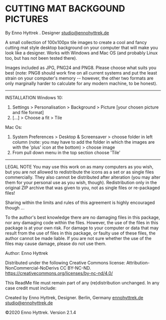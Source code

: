 # CUTTING MAT BACKGOUND PICTURES

By Enno Hyttrek . Designer
studio@ennohyttrek.de

A small collection of 100x100px tile images to create a cool and fancy cutting mat style desktop background on your computer that will make you look like a designer. Works with Windows and Mac OS (and probably Linux too, but has not been tested there).

Images included as JPG, PNG24 and PNG8. Please choose what suits you best (note: PNG8 should work fine on all current systems and put the least strain on your computer's memory -- however, the other two formats are only marginally harder to calculate for any modern machine, to be honest).

---

INSTALLATION
Windows 10:

1) Settings > Personalisation > Background > Picture [your chosen picture and file format]
2) [...] > Choose a fit > Tile

Mac Os: 

1) System Preferences > Desktop & Screensaver > choose folder in left column (note: you may have to add the folder in which the images are with the 'plus' icon at the bottom) > choose image
2) From pull down menu in the top section choose 'Tile'

---

LEGAL NOTE
You may use this work on as many computers as you wish, but you are not allowed to redistribute the icons as a set or as single files commercially. They also cannot be distributed after alteration (you may alter them for your personal use as you wish, though). Redistribution only in the original ZIP archive that was given to you, not as single files or re-packaged files!

Sharing within the limits and rules of this agreement is highly encouraged though ...

To the author's best knowledge there are no damaging files in this package, nor any damaging code within the files. However, the use of the files in this package is at your own risk. For damage to your computer or data that may result from the use of files in this package, or faulty use of these files, the author cannot be made liable. If you are not sure whether the use of the files may cause damage, please do not use them.

Author: Enno Hyttrek

Distributed under the following Creative Commons license: Attribution-NonCommercial-NoDerivs
CC BY-NC-ND.
https://creativecommons.org/licenses/by-nc-nd/4.0/

This ReadMe file must remain part of any (re)distribution unchanged. In any case credit must include:

Created by Enno Hyttrek, Designer.
Berlin, Germany
[ennohyttrek.de]()
studio@ennohyttrek.de



©2020 Enno Hyttrek. Version 2.1.4
